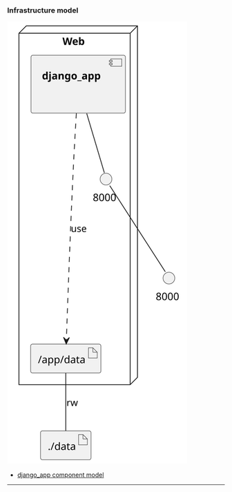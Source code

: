 
### Infrastructure model
![Infrastructure main model](.infragenie/infrastructure_main_model.svg)
- [django_app component model](.infragenie/django_app_component_model.svg)

---
